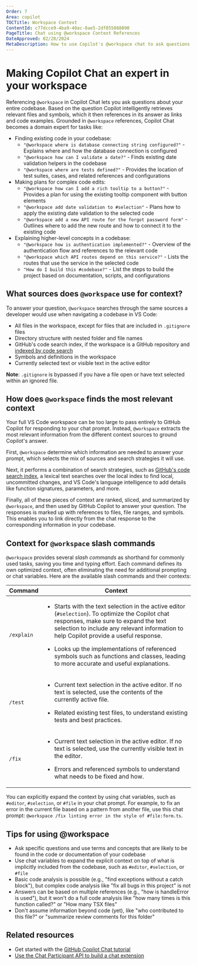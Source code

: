 ```yaml
---
Order: 7
Area: copilot
TOCTitle: Workspace Context
ContentId: c77dcce9-4ba9-40ac-8ae5-2df855088090
PageTitle: Chat using @workspace Context References
DateApproved: 02/28/2024
MetaDescription: How to use Copilot's @workspace chat to ask questions against your entire codebase.
---
```

# Making Copilot Chat an expert in your workspace

Referencing `@workspace` in Copilot Chat lets you ask questions about your entire codebase. Based on the question Copilot intelligently retrieves relevant files and symbols, which it then references in its answer as links and code examples. Grounded in `@workspace` references, Copilot Chat becomes a domain expert for tasks like:

- Finding existing code in your codebase:
  - `"@workspace where is database connecting string configured?"` - Explains where and how the database connection is configured
  - `"@workspace how can I validate a date?"` - Finds existing date validation helpers in the codebase
  - `"@workspace where are tests defined?"` - Provides the location of test suites, cases, and related references and configurations
- Making plans for complex code edits:
  - `"@workspace how can I add a rich tooltip to a button?"` - Provides a plan for using the existing tooltip component with button elements
  - `"@workspace add date validation to #selection"` - Plans how to apply the existing date validation to the selected code
  - `"@workspace add a new API route for the forgot password form"` - Outlines where to add the new route and how to connect it to the existing code
- Explaining higher-level concepts in a codebase:
  - `"@workspace how is authentication implemented?"` - Overview of the authentication flow and references to the relevant code
  - `"@workspace which API routes depend on this service?"` - Lists the routes that use the service in the selected code
  - `"How do I build this #codebase?"` - List the steps to build the project based on documentation, scripts, and configurations

## What sources does `@workspace` use for context?

To answer your question, `@workspace` searches through the same sources a developer would use when navigating a codebase in VS Code:

- All files in the workspace, except for files that are included in `.gitignore` files
- Directory structure with nested folder and file names
- GitHub's code search index, if the workspace is a GitHub repository and [indexed by code search](https://docs.github.com/en/enterprise-cloud@latest/copilot/github-copilot-enterprise/copilot-chat-in-github/using-github-copilot-chat-in-githubcom#asking-a-question-about-a-specific-repository-file-or-symbol)
- Symbols and definitions in the workspace
- Currently selected text or visible text in the active editor

**Note**: `.gitignore` is bypassed if you have a file open or have text selected within an ignored file.

## How does `@workspace` finds the most relevant context

Your full VS Code workspace can be too large to pass entirely to GitHub Copilot for responding to your chat prompt. Instead, `@workspace` extracts the most relevant information from the different context sources to ground Copilot's answer.

First, `@workspace` determine which information are needed to answer your prompt, which selects the mix of sources and search strategies it will use.

Next, it performs a combination of search strategies, such as [GitHub's code search index](https://github.blog/2023-02-06-the-technology-behind-githubs-new-code-search), a lexical text searches over the local index to find local, uncommitted changes, and VS Code's language intelligence to add details like function signatures, parameters, and more.

Finally, all of these pieces of context are ranked, sliced, and summarized by `@workspace`, and then used by GitHub Copilot to answer your question. The responses is marked up with references to files, file ranges, and symbols. This enables you to link directly from the chat response to the corresponding information in your codebase.

## Context for `@workspace` slash commands

`@workspace` provides several *slash commands* as shorthand for commonly used tasks, saving you time and typing effort. Each command defines its own optimized context, often eliminating the need for additional prompting or chat variables. Here are the available slash commands and their contexts:

| Command    | Context |
| ---------- | ------- |
| `/explain` | <ul><li>Starts with the text selection in the active editor (`#selection`). To optimize the Copilot chat responses, make sure to expand the text selection to include any relevant information to help Copilot provide a useful response.</li></ul><ul><li>Looks up the implementations of referenced symbols such as functions and classes, leading to more accurate and useful explanations.</li></ul> |
| `/test`    | <ul><li>Current text selection in the active editor. If no text is selected, use the contents of the currently active file.</li></ul><ul><li>Related existing test files, to understand existing tests and best practices.</li></ul> |
| `/fix`     | <ul><li>Current text selection in the active editor. If no text is selected, use the currently visible text in the editor.</li></ul><ul><li>Errors and referenced symbols to understand what needs to be fixed and how.</li></ul> |

You can explicitly expand the context by using chat variables, such as `#editor`, `#selection`, or `#file` in your chat prompt. For example, to fix an error in the current file based on a pattern from another file, use this chat prompt: `@workspace /fix linting error in the style of #file:form.ts`.

## Tips for using @workspace

- Ask specific questions and use terms and concepts that are likely to be found in the code or documentation of your codebase
- Use chat variables to expand the explicit context on top of what is implicitly included from the codebase, such as `#editor`, `#selection`, or `#file`
- Basic code analysis is possible (e.g., "find exceptions without a catch block"), but complex code analysis like "fix all bugs in this project" is not
- Answers can be based on multiple references (e.g., "how is handleError is used"), but it won't do a full code analysis like "how many times is this function called?" or "How many TSX files"
- Don't assume information beyond code (yet), like "who contributed to this file?" or "summarize review comments for this folder"

## Related resources

- Get started with the [GitHub Copilot Chat tutorial](/docs/copilot/getting-started-chat.md)
- [Use the Chat Participant API to build a chat extension](/api/extension-guides/chat.md)
